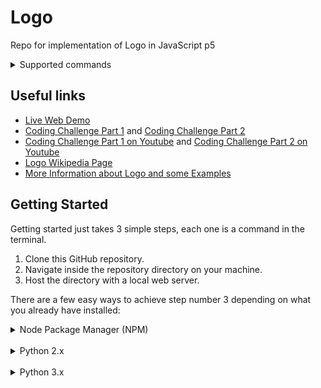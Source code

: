 # Logo
Repo for implementation of Logo in JavaScript p5

<details><summary>Supported commands</summary>
<p>

> The description(s) and/or example(s) of the commands were taken (and corrected for this interpreter) from the [Berkeley Logo Reference Manual](https://people.eecs.berkeley.edu/~bh/v2ch14/manual.html) under MIT license.

### Forward
Moves the turtle forward, in the direction that it's facing, by the specified distance (measured in turtle steps).
* Syntax => `fd units`

### Backward
Moves the turtle backward, i.e., exactly opposite to the direction that it's facing, by the specified distance. (The heading of the turtle does not change.)
* Syntax => `bd units`

### Right
Turns the turtle clockwise by the specified angle, measured by default in degrees (1/360 of a circle).
* Syntax => `rt angle`

### Left
Turns the turtle counterclockwise by the specified angle, measured by default in degrees (1/360 of a circle).
* Syntax => `lt angle`

### Penup
Sets the pen's position to UP, without changing its mode.
* Syntax => `pu`

### Pendown
Sets the pen's position to DOWN, without changing its mode.
* Syntax => `pd`

### Pensize
Sets the thickness of the pen with the given the value. Note: If it's given a negative value, by default will be thickness of 1.
* Syntax => `pensize thicknessValue`

### Set X Y
Moves the turtle to an absolute position in the graphics window. The two inputs are numbers, the X and Y coordinates.
* Syntax => `setxy coordinateX coordinateY`

### Set X
Moves the turtle horizontally from its old position to a new absolute horizontal coordinate. The input is the new X coordinate.
* Syntax => `setx coordinateX`

### Set Y
Moves the turtle vertically from its old position to a new absolute vertical coordinate. The input is the new Y coordinate.
* Syntax => `sety coordinateY`

### Home
Moves the turtle to the center of the screen.
* Syntax => `home`

### Radians
Changes the angle values to be used as radians
* Syntax => `radians`

### Degrees
Changes the angle values to be used as degrees
* Syntax => `degrees`

### Repeat
 uns the following instruction list repeatedly, num times. Can be nested.
* Syntax => `repeat num [instruction list]`

### Color
Sets the pen color given the hexadecimal value in format `#FFF / #FFFFFF`.
* Syntax => `color hexadecimalValue`

### Color RGB
Sets the pen color given the RGB value.
* Syntax => `colorrgb [red green blue]`

### Author
Prints the given  in the developer console
* Syntax => `author [author website twitter]`

</p>
</details>

## Useful links
* [Live Web Demo](https://codingtrain.github.io/Logo/)
* [Coding Challenge Part 1](https://thecodingtrain.com/CodingChallenges/121.1-logo-interpreter.html) and
[Coding Challenge Part 2](https://thecodingtrain.com/CodingChallenges/121.2-logo-interpreter.html)
* [Coding Challenge Part 1 on Youtube](https://www.youtu.be/i-k04yzfMpw) and
[Coding Challenge Part 2 on Youtube](https://www.youtu.be/aOqEm101fms)
* [Logo Wikipedia Page](https://en.wikipedia.org/wiki/Logo_(programming_language))
* [More Information about Logo and some Examples](http://cs.brown.edu/courses/bridge/1997/Resources/LogoTutorial.html)

## Getting Started

Getting started just takes 3 simple steps, each one is a command in the terminal.

1. Clone this GitHub repository.
2. Navigate inside the repository directory on your machine.
3. Host the directory with a local web server.

There are a few easy ways to achieve step number 3 depending on what you already have installed:

<details><summary>Node Package Manager (NPM)</summary>
<p>

> If you have NPM installed you can use the [live-server](https://www.npmjs.com/package/live-server) NPM package.
> The neat thing about live-server is that it automatically refreshes the web page every time you change a file.
>
> If you don't have NPM installed you can download and install it [here](https://www.npmjs.com/get-npm).
>
> Once you have NPM, install live-server globally with `npm install --global live-server`.
>
> Then run the following commands in your terminal.
> ```
> git clone https://github.com/CodingTrain/Logo.git
> cd Logo
> live-server --port=8080 .
> ```
> Don't forget the dot at the end of the command on MacOS!
>
> Finally, you can open [http://localhost:8080](http://localhost:8080) in your browser and you're away!
>
> Note that when you close the terminal window, the web server will stop as well.

</p>
</details>

<br/>

<details><summary>Python 2.x</summary>
<p>

> You can use the [SimpleHTTPServer](https://docs.python.org/2/library/simplehttpserver.html) python module.
>
> If you don't have Python 2 installed you can download and install it [here](https://www.python.org/downloads/).
>
> Then run the following commands in your terminal.
> ```
> git clone https://github.com/CodingTrain/Logo.git
> cd Logo
> python -m SimpleHTTPServer 8080
> ```
> Finally, you can open [http://localhost:8080](http://localhost:8080) in your browser and you're away!
>
> Note that when you close the terminal window, the web server will stop as well.

</p>
</details>

<br/>

<details><summary>Python 3.x</summary>
<p>

> You can use the [http.server](https://docs.python.org/3/library/http.server.html) python module.
>
> If you don't have Python 3 installed you can download and install it [here](https://www.python.org/downloads/).
>
>
> Then run the following commands in your terminal.
> ```
> git clone https://github.com/CodingTrain/Logo.git
> cd Logo
> python3 -m http.server 8080
> ```
> Finally, you can open [http://localhost:8080](http://localhost:8080) in your browser and you're away!
>
> Note that when you close the terminal window, the web server will stop as well.

</p>
</details>
